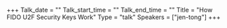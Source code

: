 +++
Talk_date = ""
Talk_start_time = ""
Talk_end_time = ""
Title = "How FIDO U2F Security Keys Work"
Type = "talk"
Speakers = ["jen-tong"]
+++


